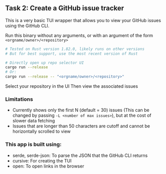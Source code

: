 ## Task 2: Create a GitHub issue tracker

This is a very basic TUI wrapper that allows you to view your GitHub issues using the GitHub CLI.

Run this binary without any arguments, or with an argument of the form `<orgname/owner>/<repository>`

```bash
# Tested on Rust version 1.82.0, likely runs on other versions
# But for best support, use the most recent version of Rust

# Directly open up repo selector UI
cargo run --release
# Or:
cargo run --release -- "<orgname/owner>/<repository>"
```

Select your repository in the UI
Then view the associated issues

### Limitations
- Currently shows only the first N (default = 30) issues (This can be changed by passing `-L <number of max issues>`), but at the cost of slower data fetching
- Issues that are longer than 50 characters are cutoff and cannot be horizontally scrolled to view

### This app is built using:
- serde, serde-json: To parse the JSON that the GitHub CLI returns
- cursive: For creating the TUI
- open: To open links in the browser